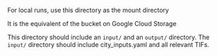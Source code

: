 For local runs, use this directory as the mount directory

It is the equivalent of the bucket on Google Cloud Storage

This directory should include an `input/` and an `output/` directory. The `input/` directory should include city_inputs.yaml and all relevant TIFs.